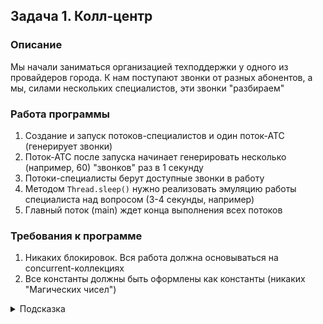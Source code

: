 ## Задача 1. Колл-центр

### Описание
Мы начали заниматься организацией техподдержки у одного из провайдеров города. К нам поступают звонки от разных абонентов, а мы, силами нескольких специалистов, эти звонки "разбираем"

### Работа программы
1. Создание и запуск потоков-специалистов и один поток-АТС (генерирует звонки)
2. Поток-АТС после запуска начинает генерировать несколько (например, 60) "звонков" раз в 1 секунду
3. Потоки-специалисты берут доступные звонки в работу
4. Методом `Thread.sleep()` нужно реализовать эмуляцию работы специалиста над вопросом (3-4 секунды, например)
5. Главный поток (main) ждет конца выполнения всех потоков

### Требования к программе
1. Никаких блокировок. Вся работа должна основываться на concurrent-коллекциях
2. Все константы должны быть оформлены как константы (никаких "Магических чисел")

<details>
  <summary>Подсказка</summary>
  
  Кажется, стоит реализовать хранение звонков, ожидающих ответа, в Queue-коллекцию
</details>


